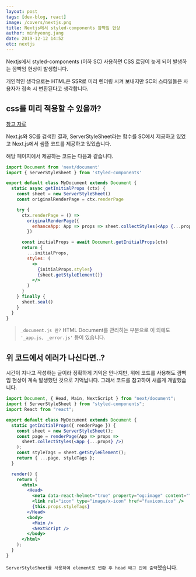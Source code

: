 ```yaml
---
layout: post
tags: [dev-blog, react]
image: /covers/nextjs.png
title: Nextjs에서 styled-components 깜빡임 현상
author: minhyeong.jang
date: 2019-12-12 14:52
etc: nextjs
---
```


Nextjs에서 styled-components (이하 SC) 사용하면 CSS 로딩이 늦게 되어 발생하는 깜빡임 현상이 발생합니다.

개인적인 생각으로는 HTML은 SSR로 미리 렌더링 시켜 보내지만 SC의 스타일들은 사용자가 접속 시 변환된다고 생각합니다.

## css를 미리 적용할 수 있을까?

[참고 자료](https://github.com/zeit/next.js/blob/master/examples/with-styled-components/pages/_document.js)

Next.js와 SC를 검색한 결과, ServerStyleSheet라는 함수를 SC에서 제공하고 있었고 Next.js에서 샘플 코드를 제공하고 있었습니다.  

해당 페이지에서 제공하는 코드는 다음과 같습니다.

```jsx
import Document from 'next/document'
import { ServerStyleSheet } from 'styled-components'

export default class MyDocument extends Document {
  static async getInitialProps (ctx) {
    const sheet = new ServerStyleSheet()
    const originalRenderPage = ctx.renderPage

    try {
      ctx.renderPage = () =>
        originalRenderPage({
          enhanceApp: App => props => sheet.collectStyles(<App {...props} />)
        })

      const initialProps = await Document.getInitialProps(ctx)
      return {
        ...initialProps,
        styles: (
          <>
            {initialProps.styles}
            {sheet.getStyleElement()}
          </>
        )
      }
    } finally {
      sheet.seal()
    }
  }
}
```

> `_document.js 란?` HTML Document를 관리하는 부분으로 이 외에도 `'_app.js, _error.js'` 등이 있습니다.

## 위 코드에서 에러가 나신다면..?

시간이 지나고 작성하는 글이라 정확하게 기억은 안나지만, 위에 코드를 사용해도 깜빡임 현상이 계속 발생했던 것으로 기억납니다. 그래서 코드를 참고하여 새롭게 개발했습니다.  

```jsx
import Document, { Head, Main, NextScript } from "next/document";
import { ServerStyleSheet } from "styled-components";
import React from "react";

export default class MyDocument extends Document {
  static getInitialProps({ renderPage }) {
    const sheet = new ServerStyleSheet();
    const page = renderPage(App => props =>
      sheet.collectStyles(<App {...props} />)
    );
    const styleTags = sheet.getStyleElement();
    return { ...page, styleTags };
  }

  render() {
    return (
      <html>
        <Head>
          <meta data-react-helmet="true" property="og:image" content="" />
          <link rel="icon" type="image/x-icon" href="favicon.ico" />
          {this.props.styleTags}
        </Head>
        <body>
          <Main />
          <NextScript />
        </body>
      </html>
    );
  }
}
```
`ServerStyleSheet를 사용하여 element로 변환 후 head 태그 안에 출력`했습니다.